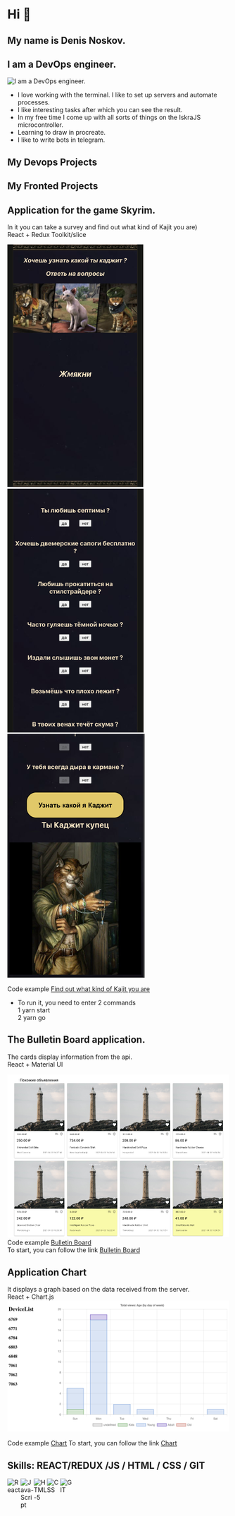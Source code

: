 # Hi 👋
## My name is Denis Noskov.
## I am a DevOps engineer.
![I am a DevOps engineer.](https://github.com/raghavk16/raghavk16/raw/master/coderman.gif)

- I love working with the terminal. I like to set up servers and automate processes.  
- I like interesting tasks after which you can see the result.
- In my free time I come up with all sorts of things on the IskraJS microcontroller.
- Learning to draw in procreate.
- I like to write bots in telegram.

## My Devops Projects 

## My Fronted Projects 

## Application for the game Skyrim. 
In it you can take a survey and find out what kind of Kajit you are)  
React + Redux Toolkit/slice

![First screen](https://github.com/narf200/interview/blob/main/src/assets/images/screenshot%201.png?raw=true "Первый экран")
![Second screen](https://github.com/narf200/interview/blob/main/src/assets/images/screenshot%202.png?raw=true "Второй экран")
![Third screen](https://github.com/narf200/interview/blob/main/src/assets/images/screenshot%203.png?raw=true "Третий экран")

Code example [Find out what kind of Kajit you are](https://github.com/narf200/interview)
- To run it, you need to enter 2 commands  
  1 yarn start  
  2 yarn go

## The Bulletin Board application.
The cards display information from the api.  
React + Material UI  

![First screen](https://github.com/narf200/advertisement-board/blob/master/src/img/img%201.png?raw=true "Первый экран")
Code example [Bulletin Board](https://github.com/narf200/advertisement-board)  
To start, you can follow the link [Bulletin Board](http://narf200.github.io/advertisement-board)

## Application Chart
It displays a graph based on the data received from the server.  
React + Chart.js
![First screen](https://github.com/narf200/ChartViews/blob/main/src/images/screenshot%201.png?raw=true)

Code example [Chart](https://github.com/narf200/ChartViews) 
To start, you can follow the link [Chart](https://chartnarf200.netlify.app/)
## Skills: REACT/REDUX /JS / HTML / CSS / GIT

<div display:flex>
<img align='left' alt='React' width='30px' src="https://img.icons8.com/color/48/000000/react-native.png"/>
<img align='left' alt='Java-Script' width='30px' src="https://img.icons8.com/color/48/000000/javascript.png"/>
<img align='left' alt='HTML-5' width='30px' src="https://img.icons8.com/color/64/000000/html-5.png"/>
<img align='left' alt='CSS' width='30px' src="https://img.icons8.com/nolan/64/css-filetype.png"/>
<img align='left' alt='GIT' width='30px' src="https://img.icons8.com/color/48/000000/git.png"/>
</div>




<!--
**narf200/narf200** is a ✨ _special_ ✨ repository because its `README.md` (this file) appears on your GitHub profile.

Here are some ideas to get you started:
-->
